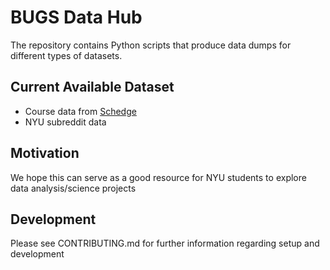 # BUGS Data Hub
The repository contains Python scripts that produce data dumps for different types of datasets.

## Current Available Dataset
- Course data from [Schedge](https://github.com/BUGS-NYU/schedge)
- NYU subreddit data

## Motivation
We hope this can serve as a good resource for NYU students to explore data analysis/science projects

## Development
Please see CONTRIBUTING.md for further information regarding setup and development